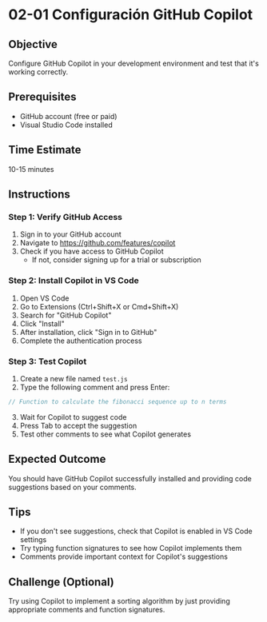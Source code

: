 # 02-01 Configuración GitHub Copilot

## Objective
Configure GitHub Copilot in your development environment and test that it's working correctly.

## Prerequisites
- GitHub account (free or paid)
- Visual Studio Code installed

## Time Estimate
10-15 minutes

## Instructions

### Step 1: Verify GitHub Access
1. Sign in to your GitHub account
2. Navigate to https://github.com/features/copilot
3. Check if you have access to GitHub Copilot
   - If not, consider signing up for a trial or subscription

### Step 2: Install Copilot in VS Code
1. Open VS Code
2. Go to Extensions (Ctrl+Shift+X or Cmd+Shift+X)
3. Search for "GitHub Copilot"
4. Click "Install"
5. After installation, click "Sign in to GitHub"
6. Complete the authentication process

### Step 3: Test Copilot
1. Create a new file named `test.js`
2. Type the following comment and press Enter:
```javascript
// Function to calculate the fibonacci sequence up to n terms
```
3. Wait for Copilot to suggest code
4. Press Tab to accept the suggestion
5. Test other comments to see what Copilot generates

## Expected Outcome
You should have GitHub Copilot successfully installed and providing code suggestions based on your comments.

## Tips
- If you don't see suggestions, check that Copilot is enabled in VS Code settings
- Try typing function signatures to see how Copilot implements them
- Comments provide important context for Copilot's suggestions

## Challenge (Optional)
Try using Copilot to implement a sorting algorithm by just providing appropriate comments and function signatures.